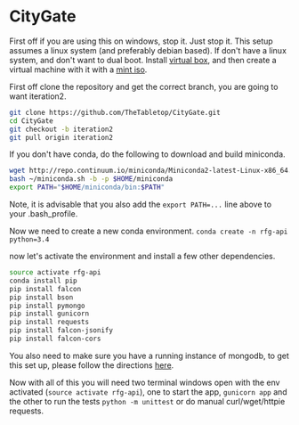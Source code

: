 # CityGate
First off if you are using this on windows, stop it. Just stop it. This setup assumes a linux system (and preferably debian based). If don't have a linux system, and don't want to dual boot. Install [virtual box](https://www.virtualbox.org/wiki/Downloads), and then create a virtual machine with it with a [mint iso](https://www.linuxmint.com/download.php).

First off clone the repository and get the correct branch, you are going to want iteration2.
```bash
git clone https://github.com/TheTabletop/CityGate.git
cd CityGate
git checkout -b iteration2
git pull origin iteration2
```

If you don't have conda, do the following to download and build miniconda.
```bash
wget http://repo.continuum.io/miniconda/Miniconda2-latest-Linux-x86_64.sh -O ~/miniconda.sh
bash ~/miniconda.sh -b -p $HOME/miniconda
export PATH="$HOME/miniconda/bin:$PATH"
```

Note, it is advisable that you also add the `export PATH=...` line above to your .bash_profile.

Now we need to create a new conda environment.
`conda create -n rfg-api python=3.4`

now let's activate the environment and install a few other dependencies.
```bash
source activate rfg-api
conda install pip
pip install falcon
pip install bson
pip install pymongo
pip install gunicorn
pip install requests
pip install falcon-jsonify
pip install falcon-cors
```
You also need to make sure you have a running instance of mongodb, to get this set up, please follow the directions [here](https://docs.mongodb.com/manual/tutorial/install-mongodb-on-ubuntu/).

Now with all of this you will need two terminal windows open with the env activated (`source activate rfg-api`), one to start the app, `gunicorn app` and the other to run the tests `python -m unittest` or do manual curl/wget/httpie requests.
